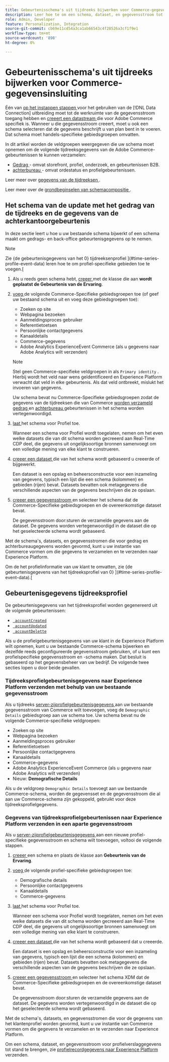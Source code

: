 ```yaml
---
title: Gebeurtenisschema's uit tijdreeks bijwerken voor Commerce-gegevensinsluiting
description: Leer hoe te om een schema, dataset, en gegevensstroom tot stand te brengen om tijdreeksgebeurtenisgegevens voor de gegevensopname van Commerce te verzamelen en te verzenden.
role: Admin, Developer
feature: Personalization, Integration
source-git-commit: cb69e11cd54a3ca1ab66543c4f28526a3cf1f9e1
workflow-type: tm+mt
source-wordcount: '898'
ht-degree: 0%

---
```


# Gebeurtenisschema&#39;s uit tijdreeks bijwerken voor Commerce-gegevensinsluiting

Één van [ op het instappen stappen ](overview.md#onboarding-steps) voor het gebruiken van de [!DNL Data Connection] uitbreiding moet tot de werkruimte van de gegevensstroom toegang hebben en [ creeert een datastream ](https://experienceleague.adobe.com/docs/experience-platform/datastreams/overview.html) die voor Adobe Commerce specifiek is. Wanneer u die gegevensstroom creeert, moet u ook een schema selecteren dat de gegevens beschrijft u van plan bent in te voeren. Dat schema moet handels-specifieke gebiedsgroepen omvatten.

In dit artikel worden de veldgroepen weergegeven die uw schema moet opnemen om de volgende tijdreeksgegevens van de Adobe Commerce-gebeurtenissen te kunnen verzamelen:

- [ Gedrag ](events.md) - omvat storefront, profiel, onderzoek, en gebeurtenissen B2B.
- [ achterbureau ](events-backoffice.md) - omvat ordestatus en profielgebeurtenissen.

Leer meer over [ gegevens van de tijdreeksen ](data-ingestion.md).

Leer meer over de [ grondbeginselen van schemacompositie ](https://experienceleague.adobe.com/docs/experience-platform/xdm/schema/composition.html).

## Het schema van de update met het gedrag van de tijdreeks en de gegevens van de achterkantoorgebeurtenis

In deze sectie leert u hoe u uw bestaande schema bijwerkt of een schema maakt om gedrags- en back-office gebeurtenisgegevens op te nemen.

>[!NOTE]
>
>Zie {de gebeurtenisgegevens van het 0} tijdreeksenprofiel ](#time-series-profile-event-data) leren hoe te om profiel-specifieke gebieden toe te voegen.[

1. Als u reeds geen schema hebt, [ creeer ](https://experienceleague.adobe.com/docs/experience-platform/xdm/ui/resources/schemas.html#create) met de klasse die aan **wordt geplaatst de Gebeurtenis van de Ervaring**.

1. [ voeg ](https://experienceleague.adobe.com/docs/experience-platform/xdm/ui/resources/schemas.html#add-field-groups) de volgende Commerce-Specifieke gebiedsgroepen toe (of geef uw bestaand schema uit en voeg deze gebiedsgroepen toe):

   - Zoeken op site
   - Webpagina bezoeken
   - Aanmeldingsproces gebruiker
   - Referentietoetsen
   - Persoonlijke contactgegevens
   - Kanaaldetails
   - Commerce-gegevens
   - Adobe Analytics ExperienceEvent Commerce (als u gegevens naar Adobe Analytics wilt verzenden)

   >[!NOTE]
   >
   > Stel geen Commerce-specifieke veldgroepen in als `Primary identity` . Hierbij wordt het veld naar wens geïdentificeerd en Experience Platform verwacht dat veld in elke gebeurtenis. Als dat veld ontbreekt, mislukt het invoeren van gegevens.

   Uw schema bevat nu Commerce-Specifieke gebiedsgroepen zodat de gegevens van de tijdreeksen die van Commerce [ worden verzameld gedrag ](events.md) en [ achterbureau ](events-backoffice.md) gebeurtenissen in het schema worden vertegenwoordigd.

1. [ laat ](https://experienceleague.adobe.com/docs/experience-platform/xdm/ui/resources/schemas.html#profile) het schema voor Profiel toe.

   Wanneer een schema voor Profiel wordt toegelaten, nemen om het even welke datasets die van dit schema worden gecreeerd aan Real-Time CDP deel, die gegevens uit ongelijksoortige bronnen samenvoegt om een volledige mening van elke klant te construeren.

1. [ creeer een dataset ](https://experienceleague.adobe.com/docs/platform-learn/implement-mobile-sdk/experience-cloud/platform.html#create-a-dataset) die van het schema wordt gebaseerd u creeerde of bijgewerkt.

   Een dataset is een opslag en beheersconstructie voor een inzameling van gegevens, typisch een lijst die een schema (kolommen) en gebieden (rijen) bevat. Datasets bevatten ook metagegevens die verschillende aspecten van de gegevens beschrijven die ze opslaan.

1. [ creeer een gegevensstroom ](https://experienceleague.adobe.com/docs/experience-platform/datastreams/overview.html) en selecteer het schema dat de Commerce-Specifieke gebiedsgroepen en de overeenkomstige dataset bevat.

   De gegevensstroom door:sturen de verzamelde gegevens aan de dataset. De gegevens worden vertegenwoordigd in de dataset die op het geselecteerde schema wordt gebaseerd.

Met de schema&#39;s, datasets, en gegevensstromen die voor gedrag en achterbureaugegevens worden gevormd, kunt u [ ](connect-data.md#data-collection) uw instantie van Commerce vormen om die gegevens te verzamelen en te verzenden naar Experience Platform.

Om de het profielinformatie van uw klant te omvatten, zie {de gebeurtenisgegevens van het tijdreeksprofiel van 0} ](#time-series-profile-event-data).[

## Gebeurtenisgegevens tijdreeksprofiel

De gebeurtenisgegevens van het tijdreeksprofiel worden gegenereerd uit de volgende gebeurtenissen:

- [` accountCreated`](events-backoffice.md#accountcreated)
- [` accountUpdated`](events-backoffice.md#accountupdated)
- [` accountDelette`](events-backoffice.md#accountdeleted)

Als u de profielgebeurtenisgegevens van uw klant in de Experience Platform wilt opnemen, kunt u uw bestaande Commerce-schema bijwerken en dezelfde reeds geconfigureerde gegevensstroom gebruiken, of u kunt een profielspecifieke gegevensstroom en -schema maken. Dat besluit is gebaseerd op het gegevensbeheer van uw bedrijf. De volgende twee secties lopen u door beide gevallen.

### Tijdreeksprofielgebeurtenisgegevens naar Experience Platform verzenden met behulp van uw bestaande gegevensstroom

Als u tijdreeks [ server-zijprofielgebeurtenisgegevens ](events-backoffice.md#customer-profile-events-server-side) aan uw bestaande gegevensstroom van Commerce wilt toevoegen, voeg de `Demographic Details` gebiedsgroep aan uw schema toe. Uw schema bevat nu de volgende Commerce-specifieke veldgroepen:

- Zoeken op site
- Webpagina bezoeken
- Aanmeldingsproces gebruiker
- Referentietoetsen
- Persoonlijke contactgegevens
- Kanaaldetails
- Commerce-gegevens
- Adobe Analytics ExperienceEvent Commerce (als u gegevens naar Adobe Analytics wilt verzenden)
- Nieuw: **Demografische Details**

Als u de veldgroep `Demographic Details` toevoegt aan uw bestaande Commerce-schema, worden de gegevensset en de gegevensstroom die al aan uw Commerce-schema zijn gekoppeld, gebruikt voor deze tijdreeksprofielgegevens.

### Gegevens van tijdreeksprofielgebeurtenissen naar Experience Platform verzenden in een aparte gegevensstroom

Als u [ server-zijprofielgebeurtenisgegevens ](events-backoffice.md#customer-profile-events-server-side) aan een nieuwe profiel-specifieke gegevensstroom en schema wilt toevoegen, voltooi de volgende stappen.

1. [ creeer ](https://experienceleague.adobe.com/docs/experience-platform/xdm/ui/resources/schemas.html#create) een schema en plaats de klasse aan **Gebeurtenis van de Ervaring**.

1. [ voeg ](https://experienceleague.adobe.com/docs/experience-platform/xdm/ui/resources/schemas.html#add-field-groups) de volgende profiel-specifieke gebiedsgroepen toe:

   - Demografische details
   - Persoonlijke contactgegevens
   - Kanaaldetails
   - Commerce-gegevens

1. [ laat ](https://experienceleague.adobe.com/docs/experience-platform/xdm/ui/resources/schemas.html#profile) het schema voor Profiel toe.

   Wanneer een schema voor Profiel wordt toegelaten, nemen om het even welke datasets die van dit schema worden gecreeerd aan Real-Time CDP deel, die gegevens uit ongelijksoortige bronnen samenvoegt om een volledige mening van elke klant te construeren.

1. [ creeer een dataset ](https://experienceleague.adobe.com/docs/platform-learn/implement-mobile-sdk/experience-cloud/platform.html#create-a-dataset) die van het schema wordt gebaseerd dat u creeerde.

   Een dataset is een opslag en beheersconstructie voor een inzameling van gegevens, typisch een lijst die een schema (kolommen) en gebieden (rijen) bevat. Datasets bevatten ook metagegevens die verschillende aspecten van de gegevens beschrijven die ze opslaan.

1. [ creeer een gegevensstroom ](https://experienceleague.adobe.com/docs/experience-platform/datastreams/overview.html) en selecteer het schema XDM dat de Commerce-Specifieke gebiedsgroepen en de overeenkomstige dataset bevat.

   De gegevensstroom door:sturen de verzamelde gegevens aan de dataset. De gegevens worden vertegenwoordigd in de dataset die op het geselecteerde schema wordt gebaseerd.

Met de schema&#39;s, datasets, en gegevensstromen die voor de gegevens van het klantenprofiel worden gevormd, kunt u [ ](connect-data.md#data-collection) uw instantie van Commerce vormen om die gegevens te verzamelen en te verzenden naar Experience Platform.

Om een schema, dataset, en gegevensstroom voor profielverslaggegevens tot stand te brengen, zie [ profielrecordgegevens naar Experience Platform ](profile-data.md) verzenden.
